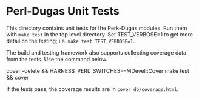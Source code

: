 Perl-Dugas Unit Tests
=====================

This directory contains unit tests for the Perk-Dugas modules.  Run them with
`make test` in the top level directory.  Set TEST_VERBOSE=1 to get more detail
on the testing; i.e. `make test TEST_VERBOSE=1`.

The build and testing framework also supports collecting coverage data from 
the tests.  Use the command below.

  cover -delete && HARNESS_PERL_SWITCHES=-MDevel::Cover make test && cover

If the tests pass, the coverage results are in `cover_db/coverage.html`.

